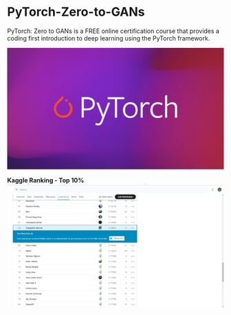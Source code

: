 # PyTorch-Zero-to-GANs
PyTorch: Zero to GANs is a FREE online certification course that provides a coding first introduction to deep learning using the PyTorch framework.

![Deep Learning with PyTorch](https://github.com/Gangadharbhuvan/PyTorch-Zero-to-GANs/blob/master/data/PyTorch.jpg)

**Kaggle Ranking - Top 10%**
![Kaggle Top-10%](https://github.com/Gangadharbhuvan/PyTorch-Zero-to-GANs/blob/master/data/Kaggle-Top10%25.png)
